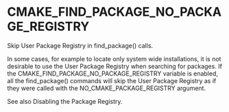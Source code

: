   

# CMAKE_FIND_PACKAGE_NO_PACKAGE_REGISTRY  
Skip User Package Registry in find_package() calls.  

In some cases, for example to locate only system wide installations, it
is not desirable to use the User Package Registry when searching
for packages. If the CMAKE_FIND_PACKAGE_NO_PACKAGE_REGISTRY
variable is enabled, all the find_package() commands will skip
the User Package Registry as if they were called with the
NO_CMAKE_PACKAGE_REGISTRY argument.  

See also Disabling the Package Registry.  

